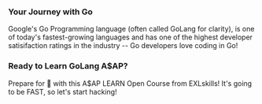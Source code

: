 ### Your Journey with Go

Google's Go Programming language (often called GoLang for clarity), is one of today's fastest-growing languages and has one of the highest developer satisifaction ratings in the industry -- Go developers love coding in Go! 

### Ready to Learn GoLang A$AP?

Prepare for 🚀 with this A$AP LEARN Open Course from EXLskills! It's going to be FAST, so let's start hacking!
